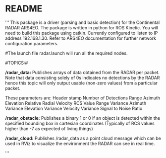 # README #

'''
This package is a driver (parsing and basic detection) for the Continental RADAR ARS4EO.
The package is written in python for ROS Kinetic.
You will need to build this package using catkin.
Currently configured to listen to IP address 192.168.1.30.
Refer to ARS4EO documentation for further network configuration parameters.

#The launch file radar.launch will run all the required nodes.

#TOPICS:#

**/radar_data:** Publishes arrays of data obtained from the RADAR per packet. Note that data consisting solely of 0s indicates no detections by the RADAR hence this topic will only output usable (non-zero values) from a particular packet. 

These parameters are:
Header stamp
Number of Detections
Range
Azimuth
Elevation
Relative Radial Velocity
RCS Value
Range Variance
Azimuth Variance
Elevation Variance
Velocity Variance
Signal to Noise Ratio

**/radar_obstacle:** Publishes a binary 1 or 0 if an object is detected within the specified bounding box in cartesian coordinates (Typically of RCS values higher than -7 as expected of living things)

**/radar_cloud:** Publishes /radar_data as a point cloud message which can be used in RViz to visualize the environment the RADAR can see in real time.

'''
